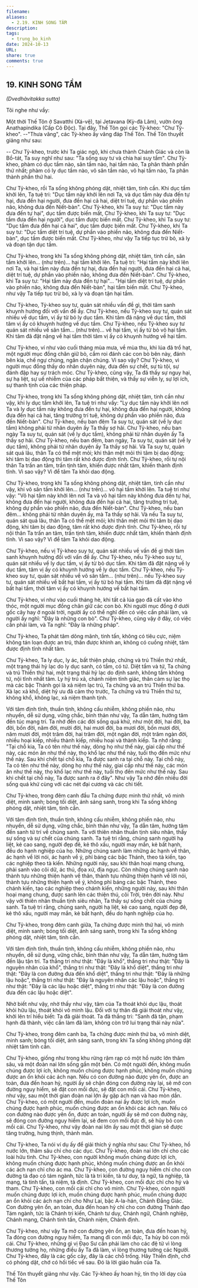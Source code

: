 ```yaml
---
filename: 
aliases:
  - 2.19. KINH SONG TẦM
description: 
tags:
  - trung_bo_kinh
date: 2024-10-13
URL: 
share: true
comments: true
---
```

## 19. KINH SONG TẦM  
_(Dvedhàvitakka sutta)_

Tôi nghe như vầy:

Một thời Thế Tôn ở Savatthi (Xá-vệ), tại Jetavana (Kỳ-đà Lâm), vườn ông Anathapindika (Cấp Cô Ðộc). Tại đây, Thế Tôn gọi các Tỷ-kheo: "Chư Tỷ-kheo". --"Thưa vâng", các Tỷ-kheo ấy vâng đáp Thế Tôn. Thế Tôn thuyết giảng như sau:

-- Chư Tỷ-kheo, trước khi Ta giác ngộ, khi chưa thành Chánh Giác và còn là Bồ-tát, Ta suy nghĩ như sau: "Ta sống suy tư và chia hai suy tầm". Chư Tỷ-kheo, phàm có dục tầm nào, sân tầm nào, hại tầm nào, Ta phân thành phần thứ nhất; phàm có ly dục tầm nào, vô sân tầm nào, vô hại tầm nào, Ta phân thành phần thứ hai.

Chư Tỷ-kheo, rồi Ta sống không phóng dật, nhiệt tâm, tinh cần. Khi dục tầm khởi lên, Ta tuệ tri: "Dục tầm này khởi lên nơi Ta, và dục tầm này đưa đến tự hại, đưa đến hại người, đưa đến hại cả hai, diệt trí tuệ, dự phần vào phiền não, không đưa đến Niết-bàn". Chư Tỷ-kheo, khi Ta suy tư: "Dục tầm này đưa đến tự hại", dục tầm được biến mất, Chư Tỷ-kheo, khi Ta suy tư: "Dục tầm đưa đến hại người", dục tầm được biến mất. Chư Tỷ-kheo, khi Ta suy tư: "Dục tầm đưa đến hại cả hai", dục tầm được biến mất. Chư Tỷ-kheo, khi Ta suy tư: "Dục tầm diệt trí tuệ, dự phần vào phiền não, không đưa đến Niết-bàn", dục tầm được biến mất. Chư Tỷ-kheo, như vậy Ta tiếp tục trừ bỏ, xả ly và đoạn tận dục tầm.

Chư Tỷ-kheo, trong khi Ta sống không phóng dật, nhiệt tâm, tinh cần, sân tầm khởi lên... (như trên)... hại tầm khởi lên. Ta tuệ tri: "Hại tầm này khởi lên nơi Ta, và hại tầm này đưa đến tự hại, đưa đến hại người, đưa đến hại cả hai, diệt trí tuệ, dự phần vào phiền não, không đưa đến Niết-bàn". Chư Tỷ-kheo, khi Ta suy tư: "Hại tầm này đưa đến tự hại"... "Hại tầm diệt trí tuệ, dự phần vào phiền não, không đưa đến Niết-bàn", hại tầm biến mất. Chư Tỷ-kheo, như vậy Ta tiếp tục trừ bỏ, xả ly và đoạn tận hại tầm.

Chư Tỷ-kheo, Tỷ-kheo suy tư, quán sát nhiều vấn đề gì, thời tâm sanh khuynh hướng đối với vấn đề ấy. Chư Tỷ-kheo, nếu Tỷ-kheo suy tư, quán sát nhiều về dục tầm, vị ấy từ bỏ ly dục tầm. Khi tâm đã nặng về dục tầm, thời tâm vị ấy có khuynh hướng về dục tầm. Chư Tỷ-kheo, nếu Tỷ-kheo suy tư quán sát nhiều về sân tầm... (như trên)... về hại tầm, vị ấy từ bỏ vô hại tầm. Khi tâm đã đặt nặng về hại tầm thời tâm vị ấy có khuynh hướng về hại tầm.

Chư Tỷ-kheo, ví như vào cuối tháng mùa mưa, về mùa thu, khi lúa đã trổ hạt, một người mục đồng chăn giữ bò, cầm roi đánh các con bò bên này, đánh bên kia, chế ngự chúng, ngăn chận chúng. Vì sao vậy? Chư Tỷ-kheo, vì người mục đồng thấy do nhân duyên này, đưa đến sự chết, sự tù tội, sự đánh đập hay sự trách móc. Chư Tỷ-kheo, cũng vậy, Ta đã thấy sự nguy hại, sự hạ liệt, sự uế nhiễm của các pháp bất thiện, và thấy sự viễn ly, sự lợi ích, sự thanh tịnh của các thiện pháp.

Chư Tỷ-kheo, trong khi Ta sống không phóng dật, nhiệt tâm, tinh cần như vậy, khi ly dục tầm khởi lên, Ta tuệ tri như vầy: "Ly dục tầm này khởi lên nơi Ta và ly dục tầm này không đưa đến tự hại, không đưa đến hại người, không đưa đến hại cả hai, tăng trưởng trí tuệ, không dự phần vào phiền não, đưa đến Niết-bàn". Chư Tỷ-kheo, nếu ban đêm Ta suy tư, quán sát (về ly dục tầm) không phải từ nhân duyên ấy Ta thấy sợ hãi. Chư Tỷ-kheo, nếu ban ngày Ta suy tư, quán sát (về ly dục tầm), không phải từ nhân duyên ấy Ta thấy sợ hãi. Chư Tỷ-kheo, nếu ban đêm, ban ngày, Ta suy tư, quán sát (về ly dục tầm), không phải từ nhân duyên ấy Ta thấy sợ hãi. Và Ta suy tư, quán sát quá lâu, thân Ta có thể mệt mỏi; khi thân mệt mỏi thì tâm bị dao động; khi tâm bị dao động thì tâm rất khó được định tĩnh. Chư Tỷ-kheo, rồi tự nội thân Ta trấn an tâm, trấn tịnh tâm, khiến được nhất tâm, khiến thành định tĩnh. Vì sao vậy? Vì để tâm Ta khỏi dao động.

Chư Tỷ-kheo, trong khi Ta sống không phóng dật, nhiệt tâm, tinh cần như vậy, khi vô sân tầm khởi lên... (như trên)... vô hại tầm khởi lên. Ta tuệ tri như vậy: "Vô hại tầm này khởi lên nơi Ta và vô hại tầm này không đưa đến tự hại, không đưa đến hại người, không đưa đến hại cả hai, tăng trưởng trí tuệ, không dự phần vào phiền não, đưa đến Niết-bàn". Chư Tỷ-kheo, nếu ban đêm... không phải từ nhân duyên ấy, mà Ta thấy sợ hãi. Và nếu Ta suy tư, quán sát quá lâu, thân Ta có thể mệt mỏi; khi thân mệt mỏi thì tâm bị dao động, khi tâm bị dao động, tâm rất khó được định tĩnh. Chư Tỷ-kheo, rồi tự nội thân Ta trấn an tâm, trấn tịnh tâm, khiến được nhất tâm, khiến thành định tĩnh. Vì sao vậy? Vì để tâm Ta khỏi dao động.

Chư Tỷ-kheo, nếu vị Tỷ-kheo suy tư, quán sát nhiều về vấn đề gì thời tâm sanh khuynh hướng đối với vấn đề ấy. Chư Tỷ-kheo, nếu Tỷ-kheo suy tư, quán sát nhiều về ly dục tầm, vị ấy từ bỏ dục tầm. Khi tâm đã đặt nặng về ly dục tầm, tâm vị ấy có khuynh hướng về ly dục tầm. Chư Tỷ-kheo, nếu Tỷ-kheo suy tư, quán sát nhiều về vô sân tầm... (như trên)... nếu Tỷ-kheo suy tư, quán sát nhiều về bất hại tầm, vị ấy từ bỏ hại tầm. Khi tâm đã đặt nặng về bất hại tầm, thời tâm vị ấy có khuynh hướng về bất hại tầm.

Chư Tỷ-kheo, ví như vào cuối tháng hè, khi tất cả lúa gạo đã cất vào kho thóc, một người mục đồng chăn giữ các con bò. Khi người mục đồng ở dưới gốc cây hay ở ngoài trời, người ấy có thể nghĩ đến có việc cần phải làm, và người ấy nghĩ: "Ðây là những con bò". Chư Tỷ-kheo, cũng vậy ở đây, có việc cần phải làm, và Ta nghĩ: "Ðây là những pháp".

Chư Tỷ-kheo, Ta phát tâm dõng mãnh, tinh tấn, không có tiêu cực, niệm không tán loạn được an trú, thân được khinh an, không có cuồng nhiệt, tâm được định tĩnh nhất tâm.

Chư Tỷ-kheo, Ta ly dục, ly ác, bất thiện pháp, chứng và trú Thiền thứ nhất, một trạng thái hỷ lạc do ly dục sanh, có tầm, có tứ. Diệt tầm và tứ, Ta chứng và trú Thiền thứ hai, một trạng thái hỷ lạc do định sanh, không tầm không tứ, nội tĩnh nhất tâm. Ly hỷ trú xả, chánh niệm tỉnh giác, thân cảm sự lạc thọ mà các bậc Thánh gọi là xả niệm lạc trú, Ta chứng và an trú Thiền thứ ba. Xả lạc xả khổ, diệt hỷ ưu đã cảm thọ trước, Ta chứng và trú Thiền thứ tư, không khổ, không lạc, xả niệm thanh tịnh.

Với tâm định tĩnh, thuần tịnh, không cấu nhiễm, không phiền não, nhu nhuyến, dễ sử dụng, vững chắc, bình thản như vậy, Ta dẫn tâm, hướng tâm đến túc mạng trí. Ta nhớ đến các đời sống quá khứ, như một đời, hai đời, ba đời, bốn đời, năm đời, mười đời, hai mươi đời, ba mươi đời, bốn mươi đời, năm mươi đời, một trăm đời, hai trăm đời, một ngàn đời, một trăm ngàn đời, nhiều hoại kiếp, nhiều thành kiếp, nhiều hoại và thành kiếp. Ta nhớ rằng: "Tại chỗ kia, Ta có tên như thế này, dòng họ như thế này, giai cấp như thế này, các món ăn như thế này, thọ khổ lạc như thế này, tuổi thọ đến mức như thế này. Sau khi chết tại chỗ kia, Ta được sanh ra tại chỗ này. Tại chỗ này, Ta có tên như thế này, dòng họ như thế này, giai cấp như thế này, các món ăn như thế này, thọ khổ lạc như thế này, tuổi thọ đến mức như thế này. Sau khi chết tại chỗ này, Ta được sanh ra ở đây". Như vậy Ta nhớ đến nhiều đời sống quá khứ cùng với các nét đại cương và các chi tiết.

Chư Tỷ-kheo, trong đêm canh đầu Ta chứng được minh thứ nhất, vô minh diệt, minh sanh; bóng tối diệt, ánh sáng sanh, trong khi Ta sống không phóng dật, nhiệt tâm, tinh cần.

Với tâm định tĩnh, thuần tịnh, không cấu nhiễm, không phiền não, nhu nhuyến, dễ sử dụng, vững chắc, bình thản như vậy, Ta dẫn tâm, hướng tâm đến sanh tử trí về chúng sanh. Ta với thiên nhãn thuần tịnh siêu nhân, thấy sự sống và sự chết của chúng sanh. Ta tuệ tri rằng, chúng sanh người hạ liệt, kẻ cao sang, người đẹp đẽ, kẻ thô xấu, người may mắn, kẻ bất hạnh, đều do hạnh nghiệp của họ. Những chúng sanh làm những ác hạnh về thân, ác hạnh về lời nói, ác hạnh về ý, phỉ báng các bậc Thánh, theo tà kiến, tạo các nghiệp theo tà kiến. Những người này, sau khi thân hoại mạng chung, phải sanh vào cõi dữ, ác thú, đọa xứ, địa ngục. Còn những chúng sanh nào thành tựu những thiện hạnh về thân, thành tựu những thiện hạnh về lời nói, thành tựu những thiện hạnh về ý, không phỉ báng các bậc Thánh, theo chánh kiến, tạo các nghiệp theo chánh kiến, những người này, sau khi thân hoại mạng chung, được sanh lên các thiện thú, cõi Trời, trên đời này. Như vậy với thiên nhãn thuần tịnh siêu nhân, Ta thấy sự sống chết của chúng sanh. Ta tuệ tri rằng, chúng sanh, người hạ liệt, kẻ cao sang, người đẹp đẽ, kẻ thô xấu, người may mắn, kẻ bất hạnh, đều do hạnh nghiệp của họ.

Chư Tỷ-kheo, trong đêm canh giữa, Ta chứng được minh thứ hai, vô minh diệt, minh sanh; bóng tối diệt, ánh sáng sanh, trong khi Ta sống không phóng dật, nhiệt tâm, tinh cần.

Với tâm định tĩnh, thuần tịnh, không cấu nhiễm, không phiền não, nhu nhuyến, dễ sử dụng, vững chắc, bình thản như vậy, Ta dẫn tâm, hướng tâm đến lậu tận trí. Ta thắng tri như thật: "Ðây là khổ", thắng tri như thật: "Ðây là nguyên nhân của khổ", thắng tri như thật: "Ðây là khổ diệt", thắng tri như thật: "Ðây là con đường đưa đến khổ diệt", thắng tri như thật: "Ðây là những lậu hoặc", thắng tri như thật: "Ðây là nguyên nhân các lậu hoặc", thắng tri như thật: "Ðây là các lậu hoặc diệt", thắng tri như thật: "Ðây là con đường đưa đến các lậu hoặc diệt".

Nhờ biết như vậy, nhờ thấy như vậy, tâm của Ta thoát khỏi dục lậu, thoát khỏi hữu lậu, thoát khỏi vô minh lậu. Ðối với tự thân đã giải thoát như vậy, khởi lên trí hiểu biết: Ta đã giải thoát. Ta đã thắng tri: "Sanh đã tận, phạm hạnh đã thành, việc cần làm đã làm, không còn trở lui trạng thái này nữa".

Chư Tỷ-kheo, trong đêm canh ba, Ta chứng được minh thứ ba, vô minh diệt, minh sanh; bóng tối diệt, ánh sáng sanh, trong khi Ta sống không phóng dật nhiệt tâm tinh cần.

Chư Tỷ-kheo, giống như trong khu rừng rậm rạp có một hồ nước lớn thâm sâu, và một đoàn nai lớn sống gần một bên. Có một người đến, không muốn chúng được lợi ích, không muốn chúng được hạnh phúc, không muốn chúng được an ổn khỏi các ách nạn. Nếu có con đường nào được yên ổn, được an toàn, đưa đến hoan hỷ, người ấy sẽ chận đóng con đường này lại, sẽ mở con đường nguy hiểm, sẽ đặt con mồi đực, sẽ đặt con mồi cái. Chư Tỷ-kheo, như vậy, sau một thời gian đoàn nai lớn ấy gặp ách nạn và hao mòn dần. Chư Tỷ-kheo, có một người đến, muốn đoàn nai ấy được lợi ích, muốn chúng được hạnh phúc, muốn chúng được an ổn khỏi các ách nạn. Nếu có con đường nào được yên ổn, được an toàn, người ấy sẽ mở con đường này, sẽ đóng con đường nguy hiểm lại, sẽ đem con mồi đực đi, sẽ hủy bỏ con mồi cái. Chư Tỷ-kheo, như vậy đoàn nai lớn ấy sau một thời gian sẽ được tăng trưởng, hưng thịnh, thành mãn.

Chư Tỷ-kheo, Ta nói ví dụ ấy để giải thích ý nghĩa như sau: Chư Tỷ-kheo, hồ nước lớn, thâm sâu chỉ cho các dục. Chư Tỷ-kheo, đoàn nai lớn chỉ cho các loài hữu tình. Chư Tỷ-kheo, con người không muốn chúng được lợi ích, không muốn chúng được hạnh phúc, không muốn chúng được an ổn khỏi các ách nạn chỉ cho ác ma. Chư Tỷ-kheo, con đường nguy hiểm chỉ cho con đường tà đạo có tám ngành, tức là tà tri kiến, tà tư duy, tà ngữ, tà nghiệp, tà mạng, tà tinh tấn, tà niệm, tà định. Chư Tỷ-kheo, con mồi đực chỉ cho hỷ và tham. Chư Tỷ-kheo, con mồi cái chỉ cho vô minh. Chư Tỷ-kheo, còn người muốn chúng được lợi ích, muốn chúng được hạnh phúc, muốn chúng được an ổn khỏi các ách nạn chỉ cho Như Lai, bậc A-la-hán, Chánh Ðẳng Giác. Con đường yên ổn, an toàn, đưa đến hoan hỷ chỉ cho con đường Thánh đạo Tám ngành, tức là Chánh tri kiến, Chánh tư duy, Chánh ngữ, Chánh nghiệp, Chánh mạng, Chánh tinh tấn, Chánh niệm, Chánh định.

Chư Tỷ-kheo, như vậy Ta mở con đường yên ổn, an toàn, đưa đến hoan hỷ, Ta đóng con đường nguy hiểm, Ta mang đi con mồi đực, Ta hủy bỏ con mồi cái. Chư Tỷ-kheo, những gì vị Ðạo Sư cần phải làm cho các đệ tử vì lòng thương tưởng họ, những điều ấy Ta đã làm, vì lòng thương tưởng các Người. Chư Tỷ-kheo, đây là các gốc cây, đây là các chỗ trống. Hãy Thiền định, chớ có phóng dật, chớ có hối tiếc về sau. Ðó là lời giáo huấn của Ta.

Thế Tôn thuyết giảng như vậy. Các Tỷ-kheo ấy hoan hỷ, tín thọ lời dạy của Thế Tôn